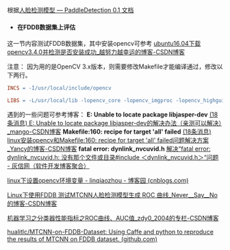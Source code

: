 根据[人脸检测模型 — PaddleDetection 0.1 文档](https://paddledetection.readthedocs.io/featured_model/FACE_DETECTION.html)
- #### 在FDDB数据集上评估

这一节内容测试FDDB数据集，其中安装opencv可参考
[ubuntu16.04下载opencv3.4.0并检测是否安装成功_越努力越幸运的博客-CSDN博客](https://blog.csdn.net/weixin_44741023/article/details/89604104)

注意：
因为用的是OpenCV 3.x版本，则需要修改Makefile才能编译通过，修改以下两行。

```makefile
INCS = -I/usr/local/include/opencv

LIBS = -L/usr/local/lib -lopencv_core -lopencv_imgproc -lopencv_highgui -lopencv_ml -lopencv_video -lopencv_features2d -lopencv_calib3d -lopencv_objdetect -lopencv_imgcodecs
```


遇到的一些问题可参考博客：
**E: Unable to locate package libjasper-dev**
[(18条消息) E: Unable to locate package libjasper-dev的解决办法（亲测可以解决）_mango-CSDN博客](https://blog.csdn.net/qq_44830040/article/details/105961295)
**Makefile:160: recipe for target 'all' failed**
[(18条消息) linux安装opencv和Makefile:160: recipe for target 'all' failed问题解决方案_Yancy的博客-CSDN博客](https://blog.csdn.net/lyxleft/article/details/100901981)
**fatal error: dynlink_nvcuvid.h**
[解决“fatal error: dynlink_nvcuvid.h: 没有那个文件或目录#include ＜dynlink_nvcuvid.h＞“问题 - 灰信网（软件开发博客聚合）](https://www.freesion.com/article/68371362181/)

[linux下设置opencv环境变量 - linqiaozhou - 博客园 (cnblogs.com)](https://www.cnblogs.com/qiaozhoulin/p/4978055.html)

[Linux下使用FDDB 测试MTCNN人脸检测模型生成 ROC 曲线_Never__Say__No的博客-CSDN博客](https://blog.csdn.net/never__say__no/article/details/105066009)

[机器学习之分类器性能指标之ROC曲线、AUC值_zdy0_2004的专栏-CSDN博客](https://blog.csdn.net/zdy0_2004/article/details/44948511)

[hualitlc/MTCNN-on-FDDB-Dataset: Using Caffe and python to reproduce the results of MTCNN on FDDB dataset. (github.com)](https://github.com/hualitlc/MTCNN-on-FDDB-Dataset)
